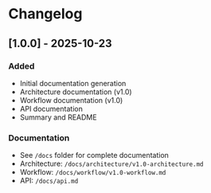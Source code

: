 # Changelog

## [1.0.0] - 2025-10-23

### Added
- Initial documentation generation
- Architecture documentation (v1.0)
- Workflow documentation (v1.0)
- API documentation
- Summary and README

### Documentation
- See `/docs` folder for complete documentation
- Architecture: `/docs/architecture/v1.0-architecture.md`
- Workflow: `/docs/workflow/v1.0-workflow.md`
- API: `/docs/api.md`
